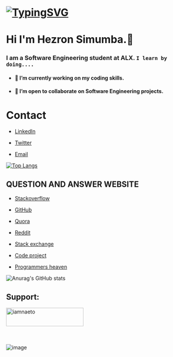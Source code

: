 # [![TypingSVG](https://readme-typing-svg.demolab.com?lines=Hey!+You+Are+Welcome+To+My+Profile;My+Name+Is+Hezron+Simumba;I+Am+Passionate+About+Coding;I+Learn+By+Doing)](https://git.io/typing-svg) 

 # Hi I'm Hezron Simumba.👋 

  

 ### I am a Software Engineering student at ALX. `I learn by doing....` 

  

 - #### 🔭 I’m currently working on my coding skills. 

 - #### 👯 I’m open to collaborate on Software Engineering projects. 

  

 # Contact  

 * [LinkedIn](https://www.linkedin.com/in/hezron-simumba-b1342419a/) 

 * [Twitter](https://twitter.com/Hezron-Simumba) 

 * [Email](mailto:simumbahezron@gmail.com) 

  

 [![Top Langs](https://github-readme-stats.vercel.app/api/top-langs/?username=Hezron-Simumba&layout=compact)](https://github.com/Hezron-Simumba/github-readme-stats) 

  

 ## QUESTION AND ANSWER WEBSITE  

 * [Stackoverflow](https://Stackoverflow.com/) 

 * [GitHub](https://github.com/) 

 * [Quora](https://quora.com/) 

 * [Reddit](https://reddit.com/) 

 * [Stack exchange](https://Stackexchange.com/) 

 * [Code project](https://codeproject.com/) 

 * [Programmers heaven](https://programmersheaven.com/) 

  

 ![Anurag's GitHub stats](https://github-readme-stats.vercel.app/api?username=Hezron-Simumba&show_icons=true&theme=radical) 

  

 <h2 align="left">Support:</h2> 

 <p><a href="https://www.buymeacoffee.com/HezronSim"> <img align="left" src="https://cdn.buymeacoffee.com/buttons/v2/default-yellow.png" height="50" width="210" alt="iamnaeto" /></a></p><br><br><br><br><br> 

  

 ![image](https://user-images.githubusercontent.com/105258746/188775779-6bbc07c8-df8d-4a80-839b-674ea51c5adc.png)

